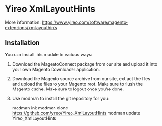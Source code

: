 # Yireo XmlLayoutHints

More information: https://www.yireo.com/software/magento-extensions/xmllayouthints

## Installation
You can install this module in various ways:

1) Download the MagentoConnect package from our site and upload it into your own Magento
Downloader application.

2) Download the Magento source archive from our site, extract the files and upload the
files to your Magento root. Make sure to flush the Magento cache. Make sure to logout 
once you're done.

3) Use modman to install the git repository for you:

    modman init
    modman clone https://github.com/yireo/Yireo_XmlLayoutHints
    modman update Yireo_XmlLayoutHints

